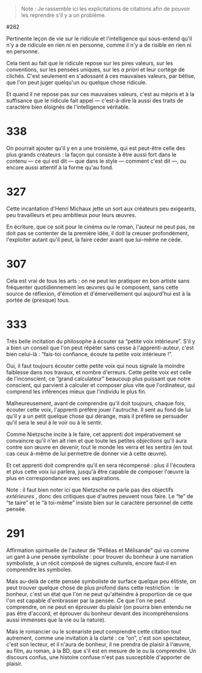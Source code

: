 > Note : Je rassemble ici les explicitations de citations afin de pouvoir les reprendre s'il y a un problème.

#282
<p>
Pertinente leçon de vie sur le ridicule et l'intelligence qui sous-entend qu'il n'y a de ridicule en rien ni en personne, comme il n'y a de risible en rien ni en personne.
</p>

<p>Cela tient au fait que le ridicule repose sur les pires valeurs, sur les conventions, sur les pensées uniques, sur les <em>a priori</em>
 et leur cortège de clichés. C'est seulement en s'adossant à ces mauvaises valeurs, par bêtise, que l'on peut juger quelqu'un ou quelque chose ridicule.
</p>

<p>
Et quand il ne repose pas sur ces mauvaises valeurs, c'est au mépris et à la suffisance que le ridicule fait appel — c'est-à-dire là aussi des traits de caractère bien éloignés de l'intelligence véritable.
</p>

# 338
<p>On pourrait ajouter qu'il y en a une troisième, qui est peut-être celle des plus grands créateurs : la façon qui consiste à être aussi fort dans le contenu — ce qui est dit — que dans le style — comment c'est dit —, ou encore aussi attentif à la forme qu'au fond.</p>

# 327
<p>Cette incantation d'Henri Michaux jette un sort aux créateurs peu exigeants, peu travailleurs et peu ambitieux pour leurs œuvres.</p>
<p>En écriture, que ce soit pour le cinéma ou le roman, l'auteur ne peut pas, ne doit pas se contenter de la première idée, il doit la creuser profondément, l'exploiter autant qu'il peut, la faire céder avant que lui-même ne cède.</p>

# 307
<p>Cela est vrai de tous les arts : on ne peut les pratiquer en bon artiste sans fréquenter quotidiennement les œuvres qui le composent, sans cette source de réflexion, d'émotion et d'émerveillement qui aujourd'hui est à la portée de (presque) tous.</p>

# 333
<p>
Très belle incitation du philosophe à écouter sa “petite voix intérieure”. S'il y a bien un conseil que l'on peut répéter sans cesse à l'apprenti-auteur, c'est bien celui-là : “fais-toi confiance, écoute ta petite voix intérieure !”.
</p>

<p>
Oui, il faut toujours écouter cette petite voix qui nous signale la moindre faiblesse dans nos travaux, et nombre d'erreurs. Cette petite voix est celle de l'inconscient, ce “grand calculateur” beaucoup plus puissant que notre conscient, qui parvient à calculer et composer plus vite que l'ordinateur, qui comprend les inférences mieux que l'individu le plus fin.
</p>

<p>
Malheureusement, avant de comprendre qu'il doit toujours, chaque fois, écouter cette voix, l'apprenti préfère jouer l'autruche. Il sent au fond de lui qu'il y a un petit quelque chose qui dérange, mais il préfère se persuader qu'il sera le seul à le voir ou à le sentir.
</p>

<p>Comme Nietzsche incite à le faire, cet apprenti doit impérativement se convaincre qu'il n'en ait rien et que toute les petites <em>objections</em>
 qu'il aura contre son œuvre en devenir, tout le monde les verra et les sentira (en tout cas ceux à-même de lui permettre de donner vie à cette œuvre).
</p>

<p>
Et cet apprenti doit comprendre qu'il en sera récompensé : plus il l'écoutera et plus cette voix lui parlera, jusqu'à être capable de composer l'œuvre la plus en correspondance avec ses aspirations.
</p>

<p class='italic small'>Note : il faut bien noter ici que Nietzsche ne parle pas des objectifs <em>extérieures</em>
, donc des critiques que d'autres peuvent nous faire. Le “te” de “te taire” et le “à toi-même” insiste bien sur le caractère personnel de cette pensée.
</p>

# 291
<p>Affirmation spirituelle de l'auteur de “Pélléas et Mélisande” qui va comme un gant à une pensée symboliste : pour trouver du bonheur à une narration symboliste, à un récit composé de signes culturels, encore faut-il en comprendre les symboles.</p>
<p>Mais au-delà de cette pensée symboliste de surface quelque peu élitiste, on peut trouver quelque chose de plus profond dans cette restriction : le bonheur, c'est un état que l'on ne peut qu'atteindre à proportion de ce que l'on est capable d'embrasser par la pensée. Ce que l'on ne peut comprendre, on ne peut en éprouver du plaisir (on pourra bien entendu ne pas être d'accord, et éprouver du bonheur devant des incompréhensions aussi immenses que la vie ou la nature).</p>
<p>Mais le romancier ou le scénariste peut comprendre cette citation tout autrement, comme une invitation à la clarté : ce “on”, c'est son spectateur, c'est son lecteur, et il n'aura de bonheur, il ne prendra de plaisir à l'œuvre, au film, au roman, à la BD, que s'il est en mesure de le ou la comprendre. Un discours confus, une histoire confuse n'est pas susceptible d'apporter de plaisir.</p>
